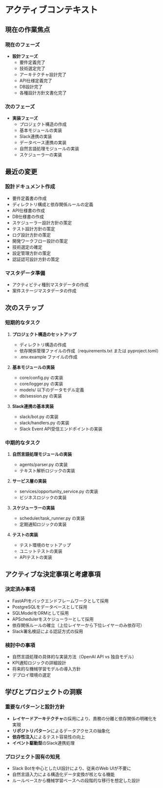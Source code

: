 # アクティブコンテキスト

## 現在の作業焦点

### 現在のフェーズ
- **設計フェーズ**
  - 要件定義完了
  - 技術選定完了
  - アーキテクチャ設計完了
  - API仕様定義完了
  - DB設計完了
  - 各種設計方針文書化完了

### 次のフェーズ
- **実装フェーズ**
  - プロジェクト構造の作成
  - 基本モジュールの実装
  - Slack連携の実装
  - データベース連携の実装
  - 自然言語処理モジュールの実装
  - スケジューラーの実装

## 最近の変更

### 設計ドキュメント作成
- 要件定義書の作成
- ディレクトリ構成と依存関係ルールの定義
- API仕様書の作成
- DB仕様書の作成
- スケジューラー設計方針の策定
- テスト設計方針の策定
- ログ設計方針の策定
- 開発ワークフロー設計の策定
- 技術選定の確定
- 設定管理方針の策定
- 認証認可設計方針の策定

### マスタデータ準備
- アクティビティ種別マスタデータの作成
- 案件ステージマスタデータの作成

## 次のステップ

### 短期的なタスク
1. **プロジェクト構造のセットアップ**
   - ディレクトリ構造の作成
   - 依存関係管理ファイルの作成（requirements.txt または pyproject.toml）
   - .env.example ファイルの作成

2. **基本モジュールの実装**
   - core/config.py の実装
   - core/logger.py の実装
   - models/ 以下のデータモデル定義
   - db/session.py の実装

3. **Slack連携の基本実装**
   - slack/bot.py の実装
   - slack/handlers.py の実装
   - Slack Event API受信エンドポイントの実装

### 中期的なタスク
1. **自然言語処理モジュールの実装**
   - agents/parser.py の実装
   - テキスト解析ロジックの実装

2. **サービス層の実装**
   - services/opportunity_service.py の実装
   - ビジネスロジックの実装

3. **スケジューラーの実装**
   - scheduler/task_runner.py の実装
   - 定期通知ロジックの実装

4. **テストの実装**
   - テスト環境のセットアップ
   - ユニットテストの実装
   - APIテストの実装

## アクティブな決定事項と考慮事項

### 決定済み事項
- FastAPIをバックエンドフレームワークとして採用
- PostgreSQLをデータベースとして採用
- SQLModelをORMとして採用
- APSchedulerをスケジューラーとして採用
- 依存関係ルールの確立（上位レイヤーから下位レイヤーのみ依存可）
- Slack署名検証による認証方式の採用

### 検討中の事項
- 自然言語処理の具体的な実装方法（OpenAI API vs 独自モデル）
- KPI通知ロジックの詳細設計
- 将来的な機械学習モデルの導入方針
- デプロイ環境の選定

## 学びとプロジェクトの洞察

### 重要なパターンと設計方針
- **レイヤードアーキテクチャ**の採用により、責務の分離と依存関係の明確化を実現
- **リポジトリパターン**によるデータアクセスの抽象化
- **依存性注入**によるテスト容易性の向上
- **イベント駆動型**のSlack連携処理

### プロジェクト固有の知見
- Slack Botを中心としたUI設計により、従来のWeb UIが不要に
- 自然言語入力による構造化データ変換が核となる機能
- ルールベースから機械学習ベースへの段階的な移行を想定した設計
